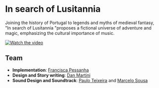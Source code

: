 # In search of Lusitannia

Joining the history of Portugal to legends and myths of medieval fantasy, "In search of
Lusitannia "proposes a fictional universe of adventure and magic, emphasizing the cultural importance
of music.

[![Watch the video](https://img.youtube.com/vi/qfQAher7kiI/maxresdefault.jpg)](https://youtu.be/qfQAher7kiI)

## Team
- **Implementation**: [Francisca Pessanha](https://github.com/franciscapessanha)
- **Design and Story writing**: [Dan Martini](https://github.com/martinidan)
- **Sound Design and Soundtrack**: [Paulo Teixeira](https://github.com/PauloTeixeira94) and [Marcelo Sousa](https://github.com/marcelodesousa)
